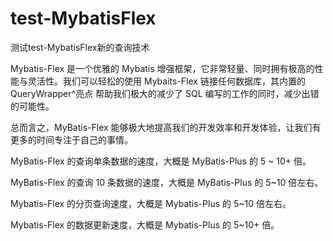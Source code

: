 # test-MybatisFlex
测试test-MybatisFlex新的查询技术


Mybatis-Flex 是一个优雅的 Mybatis 增强框架，它非常轻量、同时拥有极高的性能与灵活性。我们可以轻松的使用 Mybaits-Flex 链接任何数据库，其内置的 QueryWrapper^亮点 帮助我们极大的减少了 SQL 编写的工作的同时，减少出错的可能性。

总而言之，MyBatis-Flex 能够极大地提高我们的开发效率和开发体验，让我们有更多的时间专注于自己的事情。



MyBatis-Flex 的查询单条数据的速度，大概是 MyBatis-Plus 的 5 ~ 10+ 倍。

MyBatis-Flex 的查询 10 条数据的速度，大概是 MyBatis-Plus 的 5~10 倍左右。

Mybatis-Flex 的分页查询速度，大概是 Mybatis-Plus 的 5~10 倍左右。

Mybatis-Flex 的数据更新速度，大概是 Mybatis-Plus 的 5~10+ 倍。
